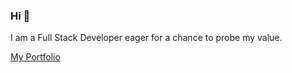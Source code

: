 ### Hi 👋

  I am a Full Stack Developer eager for a chance to probe my value.

  <a href="https://portfolio-git-main-ultrapotros.vercel.app/" target="_blank">My Portfolio</a>
